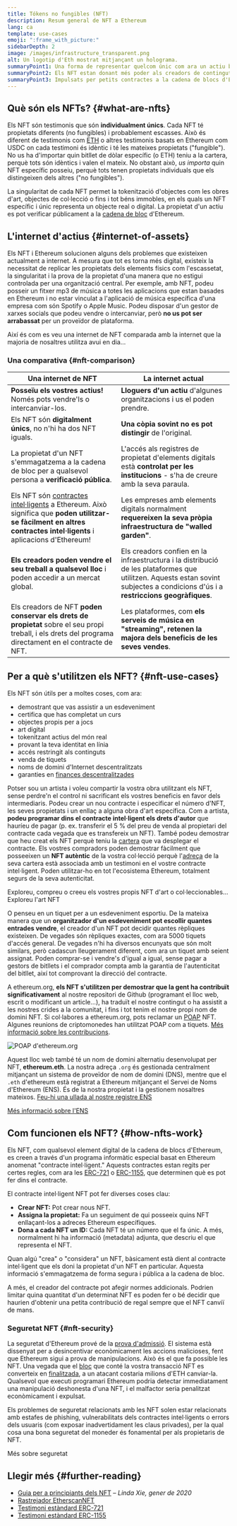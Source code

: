 ```yaml
---
title: Tókens no fungibles (NFT)
description: Resum general de NFT a Ethereum
lang: ca
template: use-cases
emoji: ":frame_with_picture:"
sidebarDepth: 2
image: /images/infrastructure_transparent.png
alt: Un logotip d'Eth mostrat mitjançant un holograma.
summaryPoint1: Una forma de representar quelcom únic com ara un actiu basat en Ethereum.
summaryPoint2: Els NFT estan donant més poder als creadors de contingut que mai.
summaryPoint3: Impulsats per petits contractes a la cadena de blocs d'Ethereum.
---
```


## Què són els NFTs? {#what-are-nfts}

Els NFT són testimonis que són **individualment únics**. Cada NFT té propietats diferents (no fungibles) i probablement escasses. Això és diferent de testimonis com [ETH](/glossary/#ether) o altres testimonis basats en Ethereum com USDC on cada testimoni és idèntic i té les mateixes propietats ("fungible"). No us ha d'importar quin bitllet de dòlar específic (o ETH) teniu a la cartera, perquè tots són idèntics i valen el mateix. No obstant això, _us importa_ quin NFT específic posseiu, perquè tots tenen propietats individuals que els distingeixen dels altres ("no fungibles").

La singularitat de cada NFT permet la tokenització d'objectes com les obres d'art, objectes de col·lecció o fins i tot béns immobles, en els quals un NFT específic i únic representa un objecte real o digital. La propietat d'un actiu es pot verificar públicament a la [cadena de bloc](/glossary/#blockchain) d'Ethereum.

<YouTube id="Xdkkux6OxfM" />

## L'internet d'actius {#internet-of-assets}

Els NFT i Ethereum solucionen alguns dels problemes que existeixen actualment a internet. A mesura que tot es torna més digital, existeix la necessitat de replicar les propietats dels elements físics com l'escassetat, la singularitat i la prova de la propietat d'una manera que no estigui controlada per una organització central. Per exemple, amb NFT, podeu posseir un fitxer mp3 de música a totes les aplicacions que estan basades en Ethereum i no estar vinculat a l'aplicació de música específica d'una empresa com són Spotify o Apple Music. Podeu disposar d'un gestor de xarxes socials que podeu vendre o intercanviar, però **no us pot ser arrabassat** per un proveïdor de plataforma.

Així és com es veu una internet de NFT comparada amb la internet que la majoria de nosaltres utilitza avui en dia...

### Una comparativa {#nft-comparison}

| Una internet de NFT                                                                                                                                                                            | La internet actual                                                                                                                                                                |
| ---------------------------------------------------------------------------------------------------------------------------------------------------------------------------------------------- | --------------------------------------------------------------------------------------------------------------------------------------------------------------------------------- |
| **Posseïu els vostres actius!** Només pots vendre'ls o intercanviar-los.                                                                                                                       | **Lloguers d'un actiu** d'algunes organitzacions i us el poden prendre.                                                                                                           |
| Els NFT són **digitalment únics**, no n'hi ha dos NFT iguals.                                                                                                                                  | **Una còpia sovint no es pot distingir** de l'original.                                                                                                                           |
| La propietat d'un NFT s'emmagatzema a la cadena de bloc per a qualsevol persona a **verificació pública**.                                                                                     | L'accés als registres de propietat d'elements digitals està **controlat per les institucions** - s'ha de creure amb la seva paraula.                                              |
| Els NFT són [contractes intel·ligents](/glossary/#smart-contract) a Ethereum. Això significa que **poden utilitzar-se fàcilment en altres contractes intel·ligents** i aplicacions d'Ethereum! | Les empreses amb elements digitals normalment **requereixen la seva pròpia infraestructura de "walled garden"**.                                                                  |
| **Els creadors poden vendre el seu treball a qualsevol lloc** i poden accedir a un mercat global.                                                                                              | Els creadors confien en la infraestructura i la distribució de les plataformes que utilitzen. Aquests estan sovint subjectes a condicions d'ús i a **restriccions geogràfiques**. |
| Els creadors de NFT **poden conservar els drets de propietat** sobre el seu propi treball, i els drets del programa directament en el contracte de NFT.                                        | Les plataformes, com **els serveis de música en "streaming", retenen la majora dels beneficis de les seves vendes**.                                                              |

## Per a què s'utilitzen els NFT? {#nft-use-cases}

Els NFT són útils per a moltes coses, com ara:

- demostrant que vas assistir a un esdeveniment
- certifica que has completat un curs
- objectes propis per a jocs
- art digital
- tokenitzant actius del món real
- provant la teva identitat en línia
- accés restringit als continguts
- venda de tiquets
- noms de domini d'Internet descentralitzats
- garanties en [finances descentralitzades](/glossary/#defi)

Potser sou un artista i voleu compartir la vostra obra utilitzant els NFT, sense perdre'n el control ni sacrificant els vostres beneficis en favor dels intermediaris. Podeu crear un nou contracte i especificar el número d'NFT, les seves propietats i un enllaç a alguna obra d'art específica. Com a artista, **podeu programar dins el contracte intel·ligent els drets d'autor** que hauríeu de pagar (p. ex. transferir el 5 % del preu de venda al propietari del contracte cada vegada que es transfereix un NFT). També podeu demostrar que heu creat els NFT perquè teniu la [cartera](/glossary/#wallet) que va desplegar el contracte. Els vostres compradors poden demostrar fàcilment que posseeixen un **NFT autèntic** de la vostra col·lecció perquè l'[adreça](/glossary/#address) de la seva cartera està associada amb un testimoni en el vostre contracte intel·ligent. Poden utilitzar-ho en tot l'ecosistema Ethereum, totalment segurs de la seva autenticitat.

<InfoBanner shouldSpaceBetween emoji=":eyes:" mt="8">
  <div>Exploreu, compreu o creeu els vostres propis NFT d'art o col·leccionables...</div>
  <ButtonLink href="/dapps/?category=collectibles#explore">
    Exploreu l'art NFT
  </ButtonLink>
</InfoBanner>

O penseu en un tiquet per a un esdeveniment esportiu. De la mateixa manera que un **organitzador d'un esdeveniment pot escollir quantes entrades vendre**, el creador d'un NFT pot decidir quantes rèpliques existeixen. De vegades són rèpliques exactes, com ara 5000 tiquets d'accés general. De vegades n'hi ha diversos encunyats que són molt similars, però cadascun lleugerament diferent, com ara un tiquet amb seient assignat. Poden comprar-se i vendre's d'igual a igual, sense pagar a gestors de bitllets i el comprador compta amb la garantia de l'autenticitat del bitllet, així tot comprovant la direcció del contracte.

A ethereum.org, **els NFT s'utilitzen per demostrar que la gent ha contribuït significativament** al nostre repositori de Github (programant el lloc web, escrit o modificant un article...), ha traduït el nostre contingut o ha assistit a les nostres crides a la comunitat, i fins i tot tenim el nostre propi nom de domini NFT. Si col·labores a ethereum.org, pots reclamar un [POAP](/glossary/#poap) NFT. Algunes reunions de criptomonedes han utilitzat POAP com a tiquets. [Més informació sobre les contribucions](/contributing/#poap).

![POAP d'ethereum.org](./poap.png)

Aquest lloc web també té un nom de domini alternatiu desenvolupat per NFT, **ethereum.eth**. La nostra adreça `.org` és gestionada centralment mitjançant un sistema de proveïdor de nom de domini (DNS), mentre que el `.eth` d'ethereum està registrat a Ethereum mitjançant el Servei de Noms d'Ethereum (ENS). És de la nostra propietat i la gestionem nosaltres mateixos. [Feu-hi una ullada al nostre registre ENS](https://app.ens.domains/name/ethereum.eth)

[Més informació sobre l'ENS](https://app.ens.domains)

<Divider />

## Com funcionen els NFT? {#how-nfts-work}

Els NFT, com qualsevol element digital de la cadena de blocs d'Ethereum, es creen a través d'un programa informàtic especial basat en Ethereum anomenat "contracte intel·ligent." Aquests contractes estan regits per certes regles, com ara les [ERC-721](/glossary/#erc-721) o [ERC-1155](/glossary/#erc-1155), que determinen què es pot fer dins el contracte.

El contracte intel·ligent NFT pot fer diverses coses clau:

- **Crear NFT:** Pot crear nous NFT.
- **Assigna la propietat:** Fa un seguiment de qui posseeix quins NFT enllaçant-los a adreces Ethereum específiques.
- **Dona a cada NFT un ID:** Cada NFT té un número que el fa únic. A més, normalment hi ha informació (metadata) adjunta, que descriu el que representa el NFT.

Quan algú "crea" o "considera" un NFT, bàsicament està dient al contracte intel·ligent que els doni la propietat d'un NFT en particular. Aquesta informació s'emmagatzema de forma segura i pública a la cadena de bloc.

A més, el creador del contracte pot afegir normes addicionals. Podrien limitar quina quantitat d'un determinat NFT es poden fer o bé decidir que haurien d'obtenir una petita contribució de regal sempre que el NFT canviï de mans.

### Seguretat NFT {#nft-security}

La seguretat d'Ethereum prové de la [prova d'admissió](/glossary/#pos). El sistema està dissenyat per a desincentivar econòmicament les accions malicioses, fent que Ethereum sigui a prova de manipulacions. Això és el que fa possible les NFT. Una vegada que el [bloc](/glossary/#block) que conté la vostra transacció NFT es converteix en [finalitzada](/glossary/#finality), a un atacant costaria milions d'ETH canviar-la. Qualsevol que executi programari Ethereum podria detectar immediatament una manipulació deshonesta d'una NFT, i el malfactor seria penalitzat econòmicament i expulsat.

Els problemes de seguretat relacionats amb les NFT solen estar relacionats amb estafes de phishing, vulnerabilitats dels contractes intel·ligents o errors dels usuaris (com exposar inadvertidament les claus privades), per la qual cosa una bona seguretat del moneder és fonamental per als propietaris de NFT.

<ButtonLink href="/security/">
  Més sobre seguretat
</ButtonLink>

## Llegir més {#further-reading}

- [Guia per a principiants dels NFT](https://linda.mirror.xyz/df649d61efb92c910464a4e74ae213c4cab150b9cbcc4b7fb6090fc77881a95d) – _Linda Xie, gener de 2020_
- [Rastrejador EtherscanNFT](https://etherscan.io/nft-top-contracts)
- [Testimoni estàndard ERC-721](/developers/docs/standards/tokens/erc-721/)
- [Testimoni estàndard ERC-1155](/developers/docs/standards/tokens/erc-1155/)

<Divider />

<QuizWidget quizKey="nfts" />
